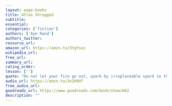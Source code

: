 ```yaml
---
layout: page-books
title: Atlas Shrugged
subtitle: 
essential: 
categories: ['fiction']
authors: ['Ayn Rand']
authors_twitter: 
resource_url: 
amazon_url: https://amzn.to/3tgYsoz
wikipedia_url: 
free_url: 
summary_url: 
rating_order: 
lesson: ['']
quote: "Do not let your fire go out, spark by irreplaceable spark in the hopeless swamps of the not-quite, the not-yet, and the not-at-all. Do not let the hero in your soul perish in lonely frustration for the life you deserved and have never been able to reach. The world you desire can be won. It exists.. it is real.. it is possible.. it's yours."
audio_url: https://amzn.to/3n2H99T
free_audio_url: 
goodreads_url: https://www.goodreads.com/book/show/662
description: ""
---
```

